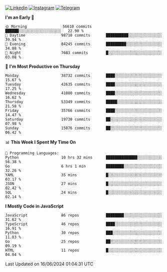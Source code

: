 [![Linkedin](https://img.shields.io/badge/-Archie-blue?style=flat-square&labelColor=gray&logo=Linkedin&logoColor=white&link=https://www.linkedin.com/in/archisdi)](https://www.linkedin.com/in/archisdi)
[![Instagram](https://img.shields.io/badge/-@archisdi-orange?style=flat-square&labelColor=gray&logo=Instagram&logoColor=white&link=https://www.instagram.com/archisdi)](https://www.instagram.com/archisdi)
[![Telegram](https://img.shields.io/badge/-aai-informational?style=flat-square&labelColor=gray&logo=telegram&logoColor=white&link=https://t.me/archisdi)](https://t.me/archisdi)

<!--START_SECTION:waka-->
**I'm an Early 🐤** 

```text
🌞 Morning                56610 commits       ██████░░░░░░░░░░░░░░░░░░░   22.90 % 
🌆 Daytime                98710 commits       ██████████░░░░░░░░░░░░░░░   39.94 % 
🌃 Evening                84245 commits       █████████░░░░░░░░░░░░░░░░   34.08 % 
🌙 Night                  7603 commits        █░░░░░░░░░░░░░░░░░░░░░░░░   03.08 % 
```
📅 **I'm Most Productive on Thursday** 

```text
Monday                   38732 commits       ████░░░░░░░░░░░░░░░░░░░░░   15.67 % 
Tuesday                  42635 commits       ████░░░░░░░░░░░░░░░░░░░░░   17.25 % 
Wednesday                41080 commits       ████░░░░░░░░░░░░░░░░░░░░░   16.62 % 
Thursday                 53349 commits       █████░░░░░░░░░░░░░░░░░░░░   21.58 % 
Friday                   35766 commits       ████░░░░░░░░░░░░░░░░░░░░░   14.47 % 
Saturday                 19730 commits       ██░░░░░░░░░░░░░░░░░░░░░░░   07.98 % 
Sunday                   15876 commits       ██░░░░░░░░░░░░░░░░░░░░░░░   06.42 % 
```


📊 **This Week I Spent My Time On** 

```text
💬 Programming Languages: 
Python                   10 hrs 32 mins      ██████████████░░░░░░░░░░░   56.38 % 
Go                       6 hrs 1 min         ████████░░░░░░░░░░░░░░░░░   32.26 % 
YAML                     35 mins             █░░░░░░░░░░░░░░░░░░░░░░░░   03.17 % 
JSON                     27 mins             █░░░░░░░░░░░░░░░░░░░░░░░░   02.42 % 
SQL                      24 mins             █░░░░░░░░░░░░░░░░░░░░░░░░   02.14 % 
```

**I Mostly Code in JavaScript** 

```text
JavaScript               86 repos            ████████░░░░░░░░░░░░░░░░░   31.62 % 
TypeScript               46 repos            ████░░░░░░░░░░░░░░░░░░░░░   16.91 % 
Python                   30 repos            ███░░░░░░░░░░░░░░░░░░░░░░   11.03 % 
Go                       25 repos            ██░░░░░░░░░░░░░░░░░░░░░░░   09.19 % 
HTML                     11 repos            █░░░░░░░░░░░░░░░░░░░░░░░░   04.04 % 
```




 Last Updated on 16/06/2024 01:04:31 UTC
<!--END_SECTION:waka-->